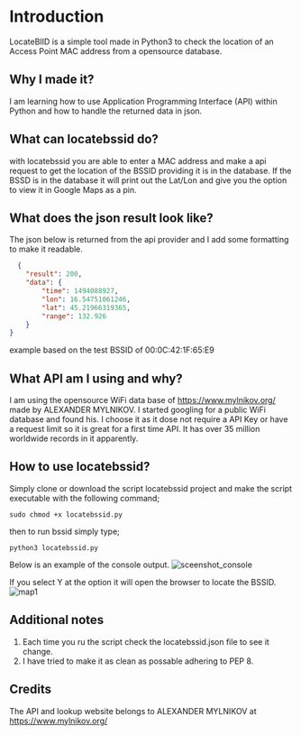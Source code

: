 # Introduction
LocateBIID is a simple tool made in Python3 to check the location of an Access Point MAC address from a opensource database.

## Why I made it?
I am learning how to use Application Programming Interface (API) within Python and how to handle the returned data in json.

## What can locatebssid do?
with locatebssid you are able to enter a MAC address and make a api request to get the location of the BSSID providing it
is in the database. If the BSSD is in the database it will print out the Lat/Lon and give you the option to view it in Google
Maps as a pin.

## What does the json result look like?
The json below is returned from the api provider and I add some formatting to make it readable.

```json
  {
    "result": 200,
    "data": {
        "time": 1494088927,
        "lon": 16.54751061246,
        "lat": 45.21966319365,
        "range": 132.926
    }
}
```
example based on the test BSSID of 00:0C:42:1F:65:E9

## What API am I using and why?
I am using the opensource WiFi data base of https://www.mylnikov.org/ made by ALEXANDER MYLNIKOV. I started googling for
a public WiFi database and found his. I choose it as it dose not require a API Key or have a request limit so it is great
for a first time API. It has over 35 million worldwide records in it apparently.

## How to use locatebssid?
Simply clone or download the script locatebssid project and make the script executable with the following command;

```
sudo chmod +x locatebssid.py
```
then to run bssid simply type;
```
python3 locatebssid.py
```
Below is an example of the console output.
![sceenshot_console](https://cloud.githubusercontent.com/assets/17799879/25775477/b07bba92-329d-11e7-8683-0d0f80c55394.png)

If you select Y at the option it will open the browser to locate the BSSID.
![map1](https://cloud.githubusercontent.com/assets/17799879/25775497/ebc9bd2e-329d-11e7-8621-6c2c5aa4d68e.png)

## Additional notes
1. Each time you ru the script check the locatebssid.json file to see it change.
2. I have tried to make it as clean as possable adhering to PEP 8.

## Credits
The API and lookup website belongs to ALEXANDER MYLNIKOV at https://www.mylnikov.org/
